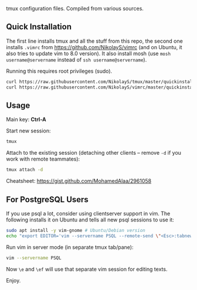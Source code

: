 tmux configuration files. Compiled from various sources.

Quick Installation
---
The first line installs tmux and all the stuff from this repo, the second one installs `.vimrc` from https://github.com/NikolayS/vimrc (and on Ubuntu, it also tries to update vim to 8.0 version). It also install mosh (use `mosh username@servername` instead of `ssh username@servername`).

Running this requires root privileges (sudo).

```bash
curl https://raw.githubusercontent.com/NikolayS/tmux/master/quickinstall.sh | bash
curl https://raw.githubusercontent.com/NikolayS/vimrc/master/quickinstall_awesome.sh | bash
```

Usage
---
Main key: **Ctrl-A**

Start new session: 
```bash
tmux
```

Attach to the existing session (detaching other clients – remove `-d` if you work with remote teammates):
```bash
tmux attach -d
```
Cheatsheet: https://gist.github.com/MohamedAlaa/2961058

For PostgreSQL Users
---
If you use psql a lot, consider using clientserver support in vim.
The following installs it on Ubuntu and tells all new psql sessions to use it:
```bash
sudo apt install -y vim-gnome # Ubuntu/Debian version
echo "export EDITOR='vim --servername PSQL --remote-send \"<Esc>:tabnew<CR>gt\" --remote-tab-wait '" >> ~/.bashrc && . ~/.bashrc
```
Run vim in server mode (in separate tmux tab/pane):
```bash
vim --servername PSQL
```
Now `\e` and `\ef` will use that separate vim session for editing texts.

Enjoy.
